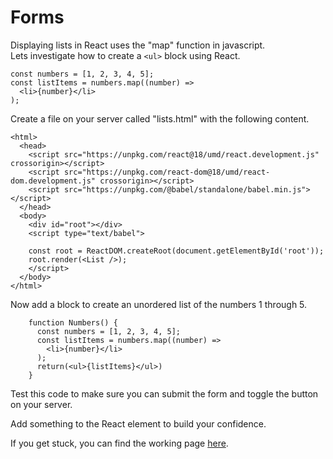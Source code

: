 # Forms
Displaying lists in React uses the "map" function in javascript.  
Lets investigate how to create a ```<ul>``` block using React.
```
const numbers = [1, 2, 3, 4, 5];
const listItems = numbers.map((number) =>
  <li>{number}</li>
);
```
Create a file on your server called "lists.html" with the following content.
```
<html>
  <head>
    <script src="https://unpkg.com/react@18/umd/react.development.js" crossorigin></script>
    <script src="https://unpkg.com/react-dom@18/umd/react-dom.development.js" crossorigin></script>
    <script src="https://unpkg.com/@babel/standalone/babel.min.js"></script>
  </head>
  <body>
    <div id="root"></div>
    <script type="text/babel">  
    
    const root = ReactDOM.createRoot(document.getElementById('root'));
    root.render(<List />);
    </script>
  </body>
</html>
```
Now add a block to create an unordered list of the numbers 1 through 5.
```
    function Numbers() { 
      const numbers = [1, 2, 3, 4, 5];
      const listItems = numbers.map((number) =>
        <li>{number}</li>
      );
      return(<ul>{listItems}</ul>)
    }
```
Test this code to make sure you can submit the form and toggle the button on your server.
  
Add something to the React element to build your confidence.
  
If you get stuck, you can find the working page [here](forms.html).
